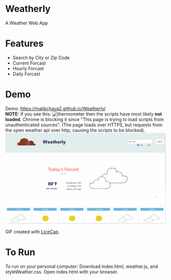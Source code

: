 # Weatherly
A Weather Web App 
<br>

# Features
* Search by City or Zip Code
* Current Forcast
* Hourly Forcast
* Daily Forcast 

# Demo
Demo: https://malikchaya2.github.io/Weatherly/
<br>
**NOTE:** If you see this: 
<img src='https://media.giphy.com/media/k7y7J6GzdBji9VNUS5/giphy.gif' width='70px' alt='thermometer' /> 
then the scripts have most likely **not loaded**. Chrome is blocking it since "This page is trying to load scripts from unauthenticated sources". (The page loads over HTTPS, but requests from the open weather api over http, causing the scripts to be blocked). 
<img src='weatherly.gif' width='' alt='Video Walkthrough' />

GIF created with [LiceCap](http://www.cockos.com/licecap/).

# To Run
To run on your personal computer: 
Download index.html, weather.js, and styleWeather.css. Open index.html with your browser. 
